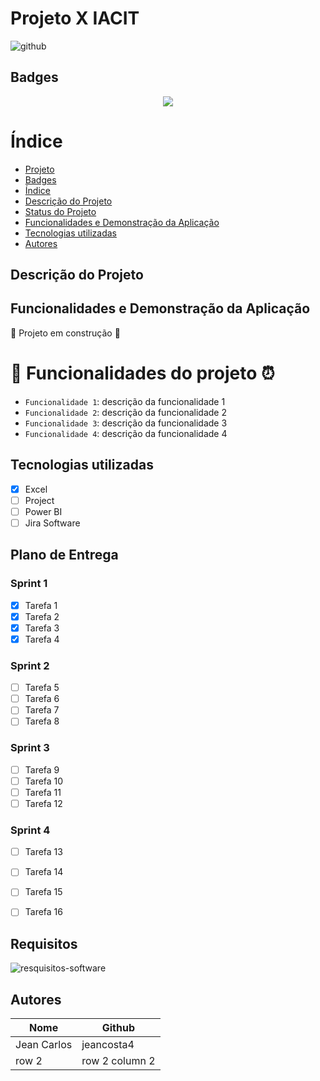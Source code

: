 # Projeto X IACIT

![github](./Imagens/git.png)


## Badges
<p align="center">
<img src="http://img.shields.io/static/v1?label=STATUS&message=EM%20DESENVOLVIMENTO&color=GREEN&style=for-the-badge"/>
</p>


# Índice 

* [Projeto](#Projeto-X-IACIT)
* [Badges](#badges)
* [Índice](#índice)
* [Descrição do Projeto](#descrição-do-projeto)
* [Status do Projeto](#status-do-Projeto)
* [Funcionalidades e Demonstração da Aplicação](#funcionalidades-e-demonstração-da-aplicação)
* [Tecnologias utilizadas](#tecnologias-utilizadas)
* [Autores](#Autores)


## Descrição do Projeto

## Funcionalidades e Demonstração da Aplicação

:construction: Projeto em construção :construction:

# :hammer: Funcionalidades do projeto :alarm_clock:

- `Funcionalidade 1`: descrição da funcionalidade 1
- `Funcionalidade 2`: descrição da funcionalidade 2
- `Funcionalidade 3`: descrição da funcionalidade 3
- `Funcionalidade 4`: descrição da funcionalidade 4

## Tecnologias utilizadas

   *  [x] Excel
   *  [ ] Project
   *  [ ] Power BI
   *  [ ] Jira Software

## Plano de Entrega

### Sprint 1
   *  [x] Tarefa 1
   *  [x] Tarefa 2
   *  [x] Tarefa 3
   *  [x] Tarefa 4

### Sprint 2
  *  [ ] Tarefa 5
   *  [ ] Tarefa 6
   *  [ ] Tarefa 7
   *  [ ] Tarefa 8
### Sprint 3
   *  [ ] Tarefa 9
   *  [ ] Tarefa 10
   *  [ ] Tarefa 11
   *  [ ] Tarefa 12
### Sprint 4
   *  [ ] Tarefa 13
   *  [ ] Tarefa 14
   *  [ ] Tarefa 15
   *  [ ] Tarefa 16


## Requisitos
![resquisitos-software](https://user-images.githubusercontent.com/89345200/228704516-407984f9-782b-4cf6-8192-c1bcbc6ec186.jpg)


## Autores

| Nome | Github | 
|--- |--- |
| Jean Carlos | jeancosta4 |
| row 2 | row 2 column 2 | 
